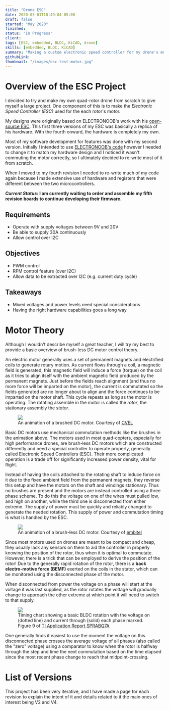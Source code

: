 ```yaml
---
title: "Drone ESC"
date: 2020-05-01T18:49:04-05:00
draft: false
started: "May 2020"
finished:
status: "In Progress"
client:
tags: [ESC, embedded, BLDC, KiCAD, drone]
skills: [embedded, BLDC, KiCAD]
summary: "Making a custom electronic speed controller for my drone's motors"
githubLink:
thumbnail: "/images/esc-test-motor.jpg"
---
```


# Overview of the ESC Project

I decided to try and make my own quad-rotor drone from scratch to give myself a large project. One component of this 
is to make the *Electronic Speed Controller (ESC)* used for the each rotor's motor.

My designs were originally based on ELECTRONOOB's work with his [open-source ESC](http://electronoobs.com/eng_arduino_tut91.php). 
This first three versions of my ESC was basically a replica of his hardware. With the fourth onward, the hardware is completely 
my own.

Most of my software development for features was done with my second version. Initially I intended to use 
[ELECTRONOOB's code](http://electronoobs.com/eng_arduino_tut91_code1.php) however I needed to change it to match my hardware 
design and I noticed it wasn't commuting the motor correctly, so I ultimately decided to re-write most of it from scratch.

When I moved to my fourth revision I needed to re-write much of my code again because I made extensive use of hardware 
and registers that were different between the two microcontrollers.

***Current Status:* I am currently waiting to order and assemble my fifth revision boards to continue developing their firmware.**

## Requirements

- Operate with supply voltages between 9V and 20V
- Be able to supply 30A continuously
- Allow control over I2C

## Objectives

- PWM control
- RPM control feature (over I2C)
- Allow data to be extracted over I2C (e.g. current duty cycle)

## Takeaways

- Mixed voltages and power levels need special considerations
- Having the right hardware capabilities goes a long way

# Motor Theory

Although I wouldn't describe myself a great teacher, I will try my best to provide a basic overview of brush-less DC 
motor control theory.

An electric motor generally uses a set of permanent magnets and electrified coils to generate rotary motion. As current 
flows through a coil, a magnetic field is generated, this magnetic field will induce a force (torque) on the coil as it 
tries to align itself with the ambient magnetic field produced by the permanent magnets. Just before the fields reach 
alignment (and thus no more force will be imparted on the motor), the current is commutated so the fields generated are 
no longer about to align and the force continues to be imparted on the motor shaft. This cycle repeats as long as the 
motor is operating. The rotating assemble in the motor is called the *rotor*, the stationary assembly the *stator*.

<figure>
<img src="/images/esc-dc-motor-gif.gif">
<figcaption>An animation of a brushed DC motor. Courtesy of <a href="https://cecas.clemson.edu/cvel/auto/actuators/motors-dc-brushed.html">CVEL</a></figcaption>
</figure>

Basic DC motors use mechanical commutation methods like the brushes in the animation above. The motors used in most 
quad-copters, especially for high performance drones, are brush-less DC motors which are constructed differently and need 
a special controller to operate properly, generally called Electronic Speed Controllers (ESC). Their more complicated 
operation is a trade off for significantly increased power density, vital for flight.

Instead of having the coils attached to the rotating shaft to induce force on it due to the fixed ambient field from the 
permanent magnets, they reverse this setup and have the motors on the shaft and windings stationary. Thus no brushes are 
present and the motors are instead controlled using a three phase scheme. To do this the voltage on one of the wires must 
pulled low, and high on another, while the third one is disconnected from either extreme. The supply of power must be 
quickly and reliably changed to generate the needed rotation. This supply of power and commutation timing is what is 
handled by the ESC.

<figure>
<img src="/images/esc-bldc-motor.gif">
<figcaption>An animation of a brush-less DC motor. Courtesy of <a href="https://www.embitel.com/blog/embedded-blog/brushless-dc-motor-vs-pmsm-how-these-motors-and-motor-control-solutions-work">embitel</a></figcaption>
</figure>

Since most motors used on drones are meant to be compact and cheap, they usually lack any sensors on them to aid the 
controller in properly knowing the position of the rotor, thus when it is optimal to commutate. However, there is a trick 
that can be employed to derive the position of the rotor! Due to the generally rapid rotation of the rotor, there is a 
**back electro-motive force (BEMF)** exerted on the coils in the stator, which can be monitored using the disconnected 
phase of the motor.

When disconnected from power the voltage on a phase will start at the voltage it was last supplied, as the rotor rotates 
the voltage will gradually change to approach the other extreme at which point it will need to switch to that supply. 

<figure>
<img src="/images/esc-bldc-timing-chart.png">
<figcaption>Timing chart showing a basic BLDC rotation with the voltage on (dotted line) and current through (solid) each phase marked. Figure 9 of <a href="https://www.ti.com/lit/an/sprabq7a/sprabq7a.pdf?ts=1642166596205">TI Application Report SPRABQ7A</a></figcaption>
</figure>

One generally finds it easiest to use the moment the voltage on this disconnected phase crosses the average voltage of all 
phases (also called the "zero" voltage) using a comparator to know when the rotor is halfway through the step and time the 
next commutation based on the time elapsed since the most recent phase change to reach that midpoint-crossing.


# List of Versions

This project has been very iterative, and I have made a page for each revision to explain the intent of it and details 
related to it the main ones of interest being V2 and V4.

